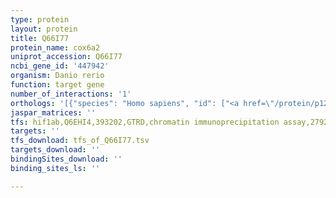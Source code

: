 ```yaml
---
type: protein
layout: protein
title: Q66I77
protein_name: cox6a2
uniprot_accession: Q66I77
ncbi_gene_id: '447942'
organism: Danio rerio
function: target gene
number_of_interactions: '1'
orthologs: '[{"species": "Homo sapiens", "id": ["<a href=\"/protein/p12074\">P12074</a>", "<a href=\"/protein/q02221\">Q02221</a>"]}, {"species": "Mus musculus", "id": ["<a href=\"/protein/p43023\">P43023</a>"]}, {"species": "Rattus norvegicus", "id": ["<a href=\"/protein/g3v8m4\">G3V8M4</a>", "<a href=\"/protein/p10818\">P10818</a>"]}, {"species": "Drosophila melanogaster", "id": ["Q4QPY7", "<a href=\"/protein/q9w1n3\">Q9W1N3</a>"]}]'
jaspar_matrices: ''
tfs: hif1ab,Q6EHI4,393202,GTRD,chromatin immunoprecipitation assay,27924024%5Buid%5D,No
targets: ''
tfs_download: tfs_of_Q66I77.tsv
targets_download: ''
bindingSites_download: ''
binding_sites_ls: ''

---
```

